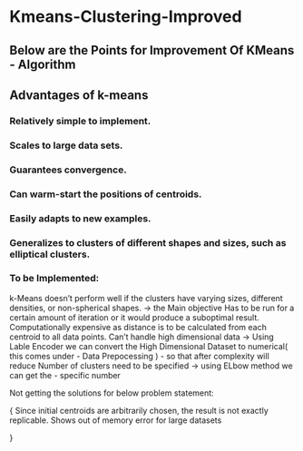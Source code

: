 # Kmeans-Clustering-Improved


## Below are the Points for Improvement Of KMeans - Algorithm


## Advantages of k-means

### Relatively simple to implement.
### Scales to large data sets.
### Guarantees convergence.
### Can warm-start the positions of centroids.
### Easily adapts to new examples.
### Generalizes to clusters of different shapes and sizes, such as elliptical clusters.


### To be Implemented:

k-Means doesn’t perform well if the clusters have varying sizes, different densities, or non-spherical shapes. -> the Main objective
Has to be run for a certain amount of iteration or it would produce a suboptimal result.
Computationally expensive as distance is to be calculated from each centroid to all data points.
Can’t handle high dimensional data -> Using Lable Encoder we can convert the High Dimensional Dataset to numerical( this comes under - Data Prepocessing ) - so that after complexity will reduce
Number of clusters need to be specified -> using ELbow method we can get the - specific number


Not getting the solutions for below problem statement:

{
	Since initial centroids are arbitrarily chosen, the result is not exactly replicable.
	Shows out of memory error for large datasets

}
